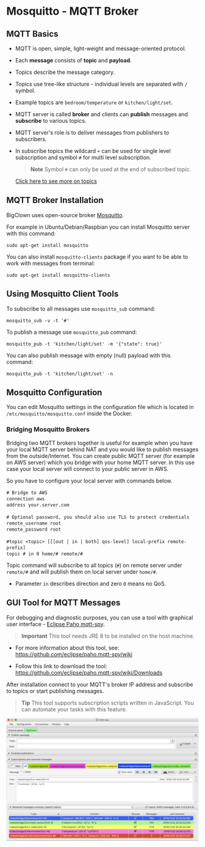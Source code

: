 # Mosquitto - MQTT Broker

<!-- toc -->


## MQTT Basics

* MQTT is open, simple, light-weight and message-oriented protocol.

* Each **message** consists of **topic** and **payload**.

* Topics describe the message category.

* Topics use tree-like structure - individual levels are separated with `/` symbol.

* Example topics are `bedroom/temperature` or `kitchen/light/set`.

* MQTT server is called **broker** and clients can **publish** messages and **subscribe** to various topics.

* MQTT server's role is to deliver messages from publishers to subscribers.

* In subscribe topics the wildcard `+` can be used for single level subscription and symbol `#` for multi level subscription.

  > **Note** Symbol `#` can only be used at the end of subscribed topic.

  [Click here to see more on topics](http://www.hivemq.com/blog/mqtt-essentials-part-5-mqtt-topics-best-practices)


## MQTT Broker Installation

BigClown uses open-source broker [Mosquitto](https://mosquitto.org).

For example in Ubuntu/Debian/Raspbian you can install Mosquitto server with this command:

```
sudo apt-get install mosquitto
```

You can also install `mosquitto-clients` package if you want to be able to work with messages from terminal:

```
sudo apt-get install mosquitto-clients
```


## Using Mosquitto Client Tools


To subscribe to all messages use `mosquitto_sub` command:

```
mosquitto_sub -v -t '#'
```

To publish a message use `mosquitto_pub` command:

```
mosquitto_pub -t 'kitchen/light/set' -m '{"state": true}'
```

You can also publish message with empty (null) payload with this command:

```
mosquitto_pub -t 'kitchen/light/set' -n
```


## Mosquitto Configuration

You can edit Mosquitto settings in the configuration file which is located in `/etc/mosquitto/mosquitto.conf` inside the Docker.


### Bridging Mosquitto Brokers

Bridging two MQTT brokers together is useful for example when you have your local MQTT server behind NAT and you would like to publish messages from the outside/Internet.
You can create public MQTT server (for example on AWS server) which you bridge with your home MQTT server.
In this use case your local server will connect to your public server in AWS.


So you have to configure your local server with commands below.

```
# Bridge to AWS
connection aws
address your.server.com

# Optional password, you should also use TLS to protect credentials
remote_username root
remote_password root

#topic <topic> [[[out | in | both] qos-level] local-prefix remote-prefix]
topic # in 0 home/# remote/#
```

Topic command will subscribe to all topics (`#`) on remote server under `remote/#` and will publish them on local server under `home/#`.

* Parameter `in` describes direction and zero `0` means no QoS.


## GUI Tool for MQTT Messages

For debugging and diagnostic purposes, you can use a tool with graphical user interface - [Eclipse Paho mqtt-spy](https://github.com/eclipse/paho.mqtt-spy).

> **Important** This tool needs JRE 8 to be installed on the host machine.

* For more information about this tool, see: https://github.com/eclipse/paho.mqtt-spy/wiki

* Follow this link to download the tool: https://github.com/eclipse/paho.mqtt-spy/wiki/Downloads

After installation connect to your MQTT's broker IP address and subscribe to topics or start publishing messages.

> **Tip** This tool supports subscription scripts written in JavaScript.
>         You can automate your tasks with this feature.

![](images/mosquitto/mqtt-spy.png)
